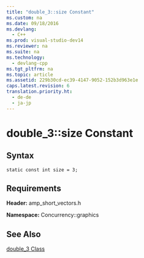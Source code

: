 ```yaml
---
title: "double_3::size Constant"
ms.custom: na
ms.date: 09/18/2016
ms.devlang: 
  - C++
ms.prod: visual-studio-dev14
ms.reviewer: na
ms.suite: na
ms.technology: 
  - devlang-cpp
ms.tgt_pltfrm: na
ms.topic: article
ms.assetid: 229b30cd-ec39-4147-9052-152b3d963e1e
caps.latest.revision: 6
translation.priority.ht: 
  - de-de
  - ja-jp
---
```

# double_3::size Constant
## Syntax  
  
```  
static const int size = 3;  
```  
  
## Requirements  
 **Header:** amp_short_vectors.h  
  
 **Namespace:** Concurrency::graphics  
  
## See Also  
 [double_3 Class](../vs140/double_3-Class.md)